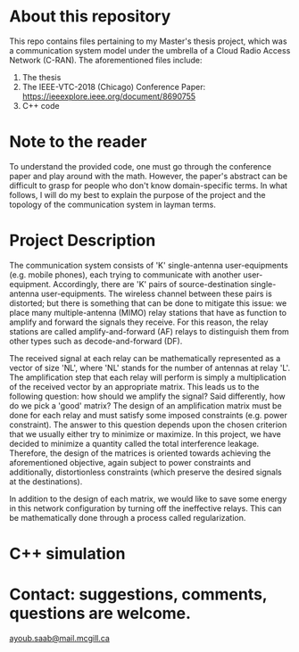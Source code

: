 # About this repository
This repo contains files pertaining to my Master's thesis project, which was a communication system model under the umbrella of a Cloud Radio Access Network (C-RAN). The aforementioned files include:


1) The thesis
2) The IEEE-VTC-2018 (Chicago) Conference Paper: https://ieeexplore.ieee.org/document/8690755
3) C++ code

# Note to the reader
To understand the provided code, one must go through the conference paper and play around with the math. However, the paper's abstract can be difficult to grasp for people who don't know domain-specific terms. In what follows, I will do my best to explain the purpose of the project and the topology of the communication system in layman terms.

# Project Description
The communication system consists of 'K' single-antenna user-equipments (e.g. mobile phones), each trying to communicate with another user-equipment. Accordingly, there are 'K' pairs of source-destination single-antenna user-equipments. The wireless channel between these pairs is distorted; but there is something that can be done to mitigate this issue: we place many multiple-antenna (MIMO) relay stations that have as function to amplify and forward the signals they receive. For this reason, the relay stations are called amplify-and-forward (AF) relays to distinguish them from other types such as decode-and-forward (DF). 

The received signal at each relay can be mathematically represented as a vector of size 'NL', where 'NL' stands for the number of antennas at relay 'L'. The amplification step that each relay will perform is simply a multiplication of the received vector by an appropriate matrix. This leads us to the following question: how should we amplify the signal? Said differently, how do we pick a 'good' matrix? The design of an amplification matrix must be done for each relay and must satisfy some imposed constraints (e.g. power constraint). The answer to this question depends upon the chosen criterion that we usually either try to minimize or maximize. In this project, we have decided to minimize a quantity called the total interference leakage. Therefore, the design of the matrices is oriented towards achieving the aforementioned objective, again subject to power constraints and additionally, distortionless constraints (which preserve the desired signals at the destinations).

In addition to the design of each matrix, we would like to save some energy in this network configuration by turning off the ineffective relays. This can be mathematically done through a process called regularization.

# C++ simulation


# Contact: suggestions, comments, questions are welcome.
ayoub.saab@mail.mcgill.ca
